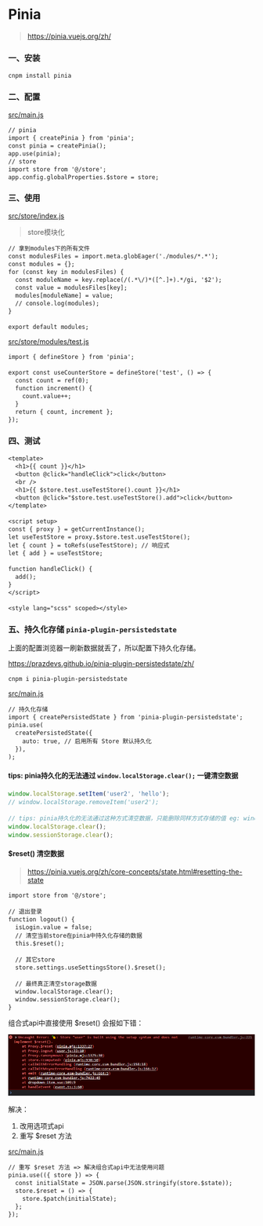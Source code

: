 # Pinia

> https://pinia.vuejs.org/zh/

### 一、安装

```shell
cnpm install pinia
```

### 二、配置

[src/main.js](../src/main.js)

```
// pinia
import { createPinia } from 'pinia';
const pinia = createPinia();
app.use(pinia);
// store
import store from '@/store';
app.config.globalProperties.$store = store;
```

### 三、使用

[src/store/index.js](../src/store/index.js)

> store模块化

```
// 拿到modules下的所有文件
const modulesFiles = import.meta.globEager('./modules/*.*');
const modules = {};
for (const key in modulesFiles) {
  const moduleName = key.replace(/(.*\/)*([^.]+).*/gi, '$2');
  const value = modulesFiles[key];
  modules[moduleName] = value;
  // console.log(modules);
}

export default modules;
```

[src/store/modules/test.js](../src/store/modules/test.js)

```
import { defineStore } from 'pinia';

export const useCounterStore = defineStore('test', () => {
  const count = ref(0);
  function increment() {
    count.value++;
  }
  return { count, increment };
});
```

### 四、测试

```
<template>
  <h1>{{ count }}</h1>
  <button @click="handleClick">click</button>
  <br />
  <h1>{{ $store.test.useTestStore().count }}</h1>
  <button @click="$store.test.useTestStore().add">click</button>
</template>

<script setup>
const { proxy } = getCurrentInstance();
let useTestStore = proxy.$store.test.useTestStore();
let { count } = toRefs(useTestStore); // 响应式
let { add } = useTestStore;

function handleClick() {
  add();
}
</script>

<style lang="scss" scoped></style>
```

### 五、持久化存储 `pinia-plugin-persistedstate`

上面的配置浏览器一刷新数据就丢了，所以配置下持久化存储。

https://prazdevs.github.io/pinia-plugin-persistedstate/zh/

```
cnpm i pinia-plugin-persistedstate
```

[src/main.js](../src/main.js)

```
// 持久化存储
import { createPersistedState } from 'pinia-plugin-persistedstate';
pinia.use(
  createPersistedState({
    auto: true, // 启用所有 Store 默认持久化
  }),
);
```

#### tips: pinia持久化的无法通过 `window.localStorage.clear();` 一键清空数据

```js
window.localStorage.setItem('user2', 'hello');
// window.localStorage.removeItem('user2');

// tips: pinia持久化的无法通过这种方式清空数据，只能删除同样方式存储的值 eg: window.localStorage.setItem('user2', 'hello');
window.localStorage.clear();
window.sessionStorage.clear();
```

#### $reset() 清空数据

> https://pinia.vuejs.org/zh/core-concepts/state.html#resetting-the-state

```
import store from '@/store';

// 退出登录
function logout() {
  isLogin.value = false;
  // 清空当前store在pinia中持久化存储的数据
  this.$reset();
  
  // 其它store
  store.settings.useSettingsStore().$reset();
  
  // 最终真正清空storage数据
  window.localStorage.clear();
  window.sessionStorage.clear();
}
```

组合式api中直接使用 $reset() 会报如下错：

![](./images/11-Pinia-1693304652652.png)

解决：

1. 改用选项式api
2. 重写 $reset 方法

[src/main.js](../src/main.js)

```
// 重写 $reset 方法 => 解决组合式api中无法使用问题
pinia.use(({ store }) => {
  const initialState = JSON.parse(JSON.stringify(store.$state));
  store.$reset = () => {
    store.$patch(initialState);
  };
});
```
